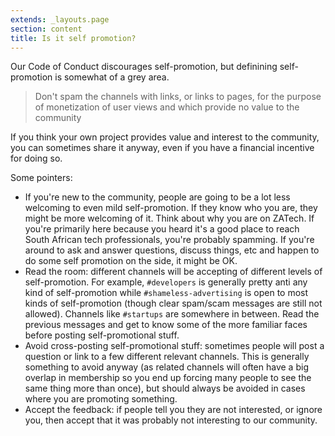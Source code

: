 ```yaml
---
extends: _layouts.page
section: content
title: Is it self promotion?
---
```


Our Code of Conduct discourages self-promotion, but definining self-promotion is somewhat of a grey area.

> Don't spam the channels with links, or links to pages, for the purpose of monetization of user views and which provide no value to the community

If you think your own project provides value and interest to the community, you can sometimes share it anyway, even if you have a financial incentive for doing so.

Some pointers:

* If you're new to the community, people are going to be a lot less welcoming to even mild self-promotion. If they know who you are, they might be more welcoming of it. Think about why you are on ZATech. If you're primarily here because you heard it's a good place to reach South African tech professionals, you're probably spamming. If you're around to ask and answer questions, discuss things, etc and happen to do some self promotion on the side, it might be OK.
* Read the room: different channels will be accepting of different levels of self-promotion. For example, `#developers` is generally pretty anti any kind of self-promotion while `#shameless-advertising` is open to most kinds of self-promotion (though clear spam/scam messages are still not allowed). Channels like `#startups` are somewhere in between. Read the previous messages and get to know some of the more familiar faces before posting self-promotional stuff.
* Avoid cross-posting self-promotional stuff: sometimes people will post a question or link to a few different relevant channels. This is generally something to avoid anyway (as related channels will often have a big overlap in membership so you end up forcing many people to see the same thing more than once), but should always be avoided in cases where you are promoting something.
* Accept the feedback: if people tell you they are not interested, or ignore you, then accept that it was probably not interesting to our community.
